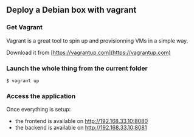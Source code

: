 ## Deploy a Debian box with vagrant

### Get Vagrant

Vagrant is a great tool to spin up and provisionning VMs in a simple way.

Download it from [https://vagrantup.com](https://vagrantup.com)

### Launch the whole thing from the current folder

```
$ vagrant up
```

### Access the application

Once everything is setup:
* the frontend is available on http://192.168.33.10:8080
* the backend is available on http://192.168.33.10:8081
